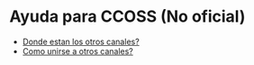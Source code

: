 # Ayuda para CCOSS (No oficial)

- [Donde estan los otros canales?](canales.md)
- [Como unirse a otros canales?](canales.md)

